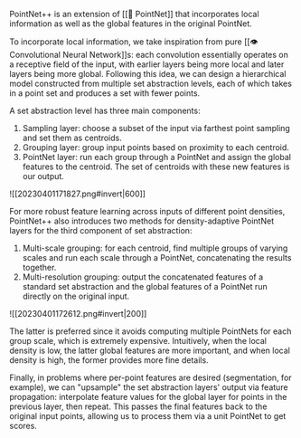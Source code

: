 PointNet++ is an extension of [[🎾 PointNet]] that incorporates local information as well as the global features in the original PointNet.

To incorporate local information, we take inspiration from pure [[👁️ Convolutional Neural Network]]s: each convolution essentially operates on a receptive field of the input, with earlier layers being more local and later layers being more global. Following this idea, we can design a hierarchical model constructed from multiple set abstraction levels, each of which takes in a point set and produces a set with fewer points.

A set abstraction level has three main components:
1. Sampling layer: choose a subset of the input via farthest point sampling and set them as centroids.
2. Grouping layer: group input points based on proximity to each centroid.
3. PointNet layer: run each group through a PointNet and assign the global features to the centroid. The set of centroids with these new features is our output.

![[20230401171827.png#invert|600]]

For more robust feature learning across inputs of different point densities, PointNet++ also introduces two methods for density-adaptive PointNet layers for the third component of set abstraction:
1. Multi-scale grouping: for each centroid, find multiple groups of varying scales and run each scale through a PointNet, concatenating the results together.
2. Multi-resolution grouping: output the concatenated features of a standard set abstraction and the global features of a PointNet run directly on the original input.

![[20230401172612.png#invert|200]]

The latter is preferred since it avoids computing multiple PointNets for each group scale, which is extremely expensive. Intuitively, when the local density is low, the latter global features are more important, and when local density is high, the former provides more fine details.

Finally, in problems where per-point features are desired (segmentation, for example), we can "upsample" the set abstraction layers' output via feature propagation: interpolate feature values for the global layer for points in the previous layer, then repeat. This passes the final features back to the original input points, allowing us to process them via a unit PointNet to get scores.